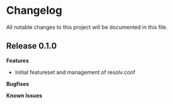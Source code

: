 # Changelog

All notable changes to this project will be documented in this file.

## Release 0.1.0

**Features**
* Initial featureset and management of resolv.conf

**Bugfixes**

**Known Issues**
